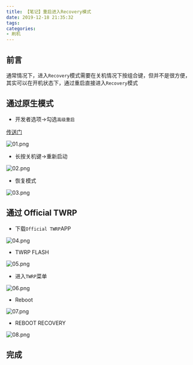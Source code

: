 ```yaml
---
title: 【笔记】重启进入Recovery模式
date: 2019-12-18 21:35:32
tags:
categories:
- 刷机
---
```


## 前言

通常情况下，进入`Recovery`模式需要在关机情况下按组合键，但并不是很方便，其实可以在开机状态下，通过重启直接进入`Recovery`模式

<!-- more -->

## 通过原生模式

- 开发者选项->勾选`高级重启`

[传送门](https://feiju12138.github.io/2019/12/18/获取AndroidRoot权限/#获取-Root-权限)

![01.png](/images/20191218213532/01.png)

- 长按关机键->重新启动

![02.png](/images/20191218213532/02.png)

- 恢复模式

![03.png](/images/20191218213532/03.png)

## 通过 Official TWRP

- 下载`Official TWRP`APP

![04.png](/images/20191218213532/04.png)

- TWRP FLASH

![05.png](/images/20191218213532/05.png)

- 进入`TWRP`菜单

![06.png](/images/20191218213532/06.png)

- Reboot

![07.png](/images/20191218213532/07.png)

- REBOOT RECOVERY

![08.png](/images/20191218213532/08.png)

## 完成

